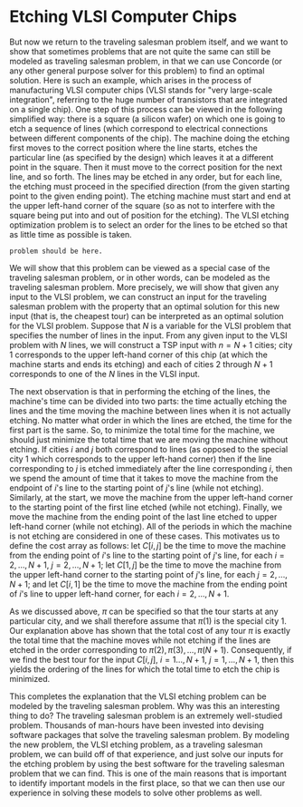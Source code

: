 # Etching VLSI Computer Chips

But now we return to the traveling salesman problem itself, and we want to show
that sometimes problems that are not quite the same can still be modeled as
traveling salesman problem, in that  we can use Concorde (or any other general
purpose solver for this problem) to find an optimal solution. Here is such an
example, which arises in the process of manufacturing VLSI computer chips (VLSI
stands for "very large-scale integration", referring to the huge number of
transistors that are integrated on a single chip).  One step of this process
can be viewed in the following simplified way: there is a square (a silicon
wafer) on which one is going to etch a sequence of lines (which correspond to
electrical connections between different components of the chip). The machine
doing the etching first moves to the correct position where the line starts,
etches the particular line (as specified by the design) which leaves it at a
different point in the square. Then it must move to the correct position for
the next line, and so forth. The lines may be etched in any order, but for each
line, the etching must proceed in the specified direction (from the given
starting point to the given ending point). The etching machine must start and
end at the upper left-hand corner of the square (so as not to interfere with
the square being put into and out of position for the etching).  The VLSI
etching optimization problem is to select an order for the lines to be etched
so that as little time as possible is taken.

```{attention} Figure 3: A visualization of the VLSI etching optimization
problem should be here.
```

We will show that this problem can be viewed as a special case of the traveling
salesman problem, or in other words, can be modeled as the traveling salesman
problem.  More precisely, we will show that given any input to the VLSI
problem, we can construct an input for the traveling salesman problem with the
property that an optimal solution for this new input (that is, the cheapest
tour) can be interpreted as an optimal solution for the VLSI problem. Suppose
that $N$ is a variable for the VLSI problem that specifies the number of lines
in the input. From any given input to the VLSI problem with $N$ lines, we will
construct a TSP input with $n=N+1$ cities; city 1 corresponds to the upper
left-hand corner of this chip (at which the machine starts and ends its
etching) and each of cities 2 through $N+1$ corresponds to one of the $N$ lines
in the VLSI input.

The next observation is that in performing the etching of the lines, the
machine's time can be divided into two parts: the time actually etching the
lines and the time moving the machine between lines when it is not actually
etching. No matter what order in which the lines are etched, the time for the
first part is the same. So, to minimize the total time for the machine, we
should just minimize the total time that we are moving the machine without
etching.  If cities $i$ and $j$ both correspond to lines (as opposed to the
special city 1 which corresponds to the upper left-hand corner) then if the
line corresponding to $j$ is etched immediately after the line corresponding
$i$, then we spend the amount of time that it takes to move the machine from
the endpoint of $i$'s line to the starting point of $j$'s line (while not
etching). Similarly, at the start, we move the machine from the upper left-hand
corner to the starting point of the first line etched (while not etching).
Finally, we move the machine from the ending point of the last line etched to
upper left-hand corner (while not etching). All of the periods in which the
machine is not etching are considered in one of these cases.  This motivates us
to define the cost array as follows: let $C[i,j]$ be the time to move the
machine from the ending point of $i$'s line to the starting point of  $j$'s
line, for each  $i=2,\ldots,N+1,\ j=2,\ldots,N+1$; let $C[1,j]$ be the time to
move the machine from the upper left-hand corner to the starting point of $j$'s
line, for each $j=2,\ldots,N+1$; and let $C[i,1]$ be the time to move the
machine from the ending point of $i$'s line to upper left-hand corner, for each
$i=2,\ldots,N+1$.

As we discussed above, $\pi$ can be specified so that the tour starts at any
particular city, and we shall therefore assume that $\pi(1)$ is the special
city $1$.  Our explanation above has shown that the total cost of any tour
$\pi$ is exactly the total time that the machine moves while not etching if the
lines are etched in the order corresponding to $\pi (2),\pi (3), \ldots,
\pi(N+1)$. Consequently, if we find the best tour for the input $C[i,j]$,
$i=1\ldots,N+1$, $j=1,\ldots,N+1$, then this yields the ordering of the lines
for which the total time to etch the chip is minimized.

This completes the explanation that the VLSI etching problem can be modeled by
the traveling salesman problem. Why was this an interesting thing to do? The
traveling salesman problem is an extremely well-studied problem. Thousands of
man-hours have been invested into devising software packages that solve the
traveling salesman problem. By modeling the new problem, the VLSI etching
problem, as a traveling salesman problem, we can build off of that experience,
and just solve our inputs for the etching problem by using the best software
for the traveling salesman problem that we can find. This is one of the main
reasons that is important to identify important models in the first place, so
that we can then use our experience in solving these models to solve other
problems as well.
